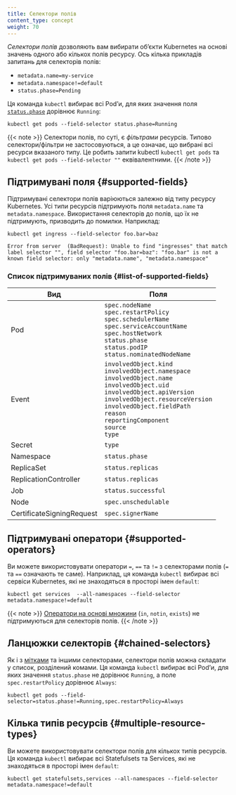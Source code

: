 ```yaml
---
title: Селектори полів
content_type: concept
weight: 70
---
```


_Селектори полів_ дозволяють вам вибирати обʼєкти Kubernetes на основі значень одного або кількох полів ресурсу. Ось кілька прикладів запитань для селекторів полів:

* `metadata.name=my-service`
* `metadata.namespace!=default`
* `status.phase=Pending`

Ця команда `kubectl` вибирає всі Podʼи, для яких значення поля [`status.phase`](/uk/docs/concepts/workloads/pods/pod-lifecycle/#pod-phase) дорівнює `Running`:

```shell
kubectl get pods --field-selector status.phase=Running
```

{{< note >}}
Селектори полів, по суті, є _фільтрами_ ресурсів. Типово селектори/фільтри не застосовуються, а це означає, що вибрані всі ресурси вказаного типу. Це робить запити kubectl `kubectl get pods` та `kubectl get pods --field-selector ""` еквівалентними.
{{< /note >}}

## Підтримувані поля {#supported-fields}

Підтримувані селектори полів варіюються залежно від типу ресурсу Kubernetes. Усі типи ресурсів підтримують поля `metadata.name` та `metadata.namespace`. Використання селекторів до полів, що їх не підтримують, призводить до помилки. Наприклад:

```shell
kubectl get ingress --field-selector foo.bar=baz
```

```none
Error from server  (BadRequest): Unable to find "ingresses" that match label selector "", field selector "foo.bar=baz": "foo.bar" is not a known field selector: only "metadata.name", "metadata.namespace"
```

### Список підтримуваних полів {#list-of-supported-fields}

| Вид                       | Поля                                                                                                                                                                                                                                                           |
| ------------------------- | --------------------------------------------------------------------------------------------------------------------------------------------------------------------------------------------------------------------------------------------------------------- |
| Pod                       | `spec.nodeName`<br>`spec.restartPolicy`<br>`spec.schedulerName`<br>`spec.serviceAccountName`<br>`spec.hostNetwork`<br>`status.phase`<br>`status.podIP`<br>`status.nominatedNodeName`                                                                            |
| Event                     | `involvedObject.kind`<br>`involvedObject.namespace`<br>`involvedObject.name`<br>`involvedObject.uid`<br>`involvedObject.apiVersion`<br>`involvedObject.resourceVersion`<br>`involvedObject.fieldPath`<br>`reason`<br>`reportingComponent`<br>`source`<br>`type` |
| Secret                    | `type`                                                                                                                                                                                                                                                          |
| Namespace                 | `status.phase`                                                                                                                                                                                                                                                  |
| ReplicaSet                | `status.replicas`                                                                                                                                                                                                                                               |
| ReplicationController     | `status.replicas`                                                                                                                                                                                                                                               |
| Job                       | `status.successful`                                                                                                                                                                                                                                             |
| Node                      | `spec.unschedulable`                                                                                                                                                                                                                                            |
| CertificateSigningRequest | `spec.signerName`                                                                                                                                                                                                                                               |

## Підтримувані оператори {#supported-operators}

Ви можете використовувати оператори `=`, `==` та `!=` з селекторами полів (`=` та `==` означають те саме). Наприклад, ця команда `kubectl` вибирає всі сервіси Kubernetes, які не знаходяться в просторі імен `default`:

```shell
kubectl get services  --all-namespaces --field-selector metadata.namespace!=default
```

{{< note >}}
[Оператори на основі множини](/uk/docs/concepts/overview/working-with-objects/labels/#set-based-requirement)
(`in`, `notin`, `exists`) не підтримуються для селекторів полів.
{{< /note >}}

## Ланцюжки селекторів {#chained-selectors}

Як і з [мітками](/uk/docs/concepts/overview/working-with-objects/labels) та іншими селекторами, селектори полів можна складати у список, розділений комами. Ця команда `kubectl` вибирає всі Podʼи, для яких значення `status.phase` не дорівнює `Running`, а поле `spec.restartPolicy` дорівнює `Always`:

```shell
kubectl get pods --field-selector=status.phase!=Running,spec.restartPolicy=Always
```

## Кілька типів ресурсів {#multiple-resource-types}

Ви можете використовувати селектори полів для кількох типів ресурсів. Ця команда `kubectl` вибирає всі Statefulsets та Services, які не знаходяться в просторі імен `default`:

```shell
kubectl get statefulsets,services --all-namespaces --field-selector metadata.namespace!=default
```
